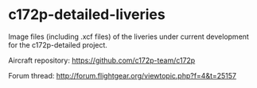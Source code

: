 # c172p-detailed-liveries

Image files (including .xcf files) of the liveries under current development for the c172p-detailed project.

Aircraft repository: https://github.com/c172p-team/c172p

Forum thread: http://forum.flightgear.org/viewtopic.php?f=4&t=25157
